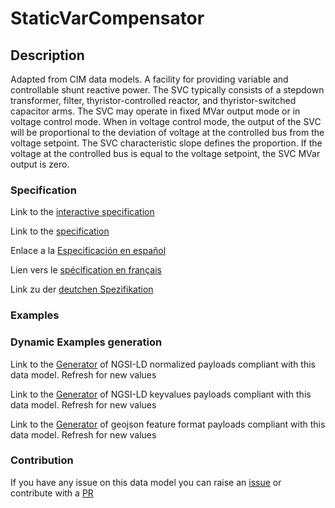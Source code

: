 # StaticVarCompensator

## Description 

Adapted from CIM data models. A facility for providing variable and controllable shunt reactive power. The SVC typically consists of a stepdown transformer, filter, thyristor-controlled reactor, and thyristor-switched capacitor arms.  The SVC may operate in fixed MVar output mode or in voltage control mode. When in voltage control mode, the output of the SVC will be proportional to the deviation of voltage at the controlled bus from the voltage setpoint.  The SVC characteristic slope defines the proportion.  If the voltage at the controlled bus is equal to the voltage setpoint, the SVC MVar output is zero.
### Specification

Link to the [interactive specification](https://swagger.lab.fiware.org/?url=https://smart-data-models.github.io/dataModel.EnergyCIM/StaticVarCompensator/swagger.yaml)

Link to the [specification](https://smart-data-models.github.io/dataModel.EnergyCIM/StaticVarCompensator/doc/spec.md)

Enlace a la [Especificación en español](https://smart-data-models.github.io/dataModel.EnergyCIM/StaticVarCompensator/doc/spec_ES.md)

Lien vers le [spécification en français](https://smart-data-models.github.io/dataModel.EnergyCIM/StaticVarCompensator/doc/spec_FR.md)

Link zu der [deutchen Spezifikation](https://smart-data-models.github.io/dataModel.EnergyCIM/StaticVarCompensator/doc/spec_DE.md)
### Examples
### Dynamic Examples generation

Link to the [Generator](https://smartdatamodels.org/extra/ngsi-ld_generator_v0.92.php?schemaUrl=https://raw.githubusercontent.com/smart-data-models/dataModel.EnergyCIM/master/StaticVarCompensator/schema.json&email=info@smartdatamodels.org) of NGSI-LD normalized payloads compliant with this data model. Refresh for new values

Link to the [Generator](https://smartdatamodels.org/extra/ngsi-ld_generator_keyvalues_v0.92.php?schemaUrl=https://raw.githubusercontent.com/smart-data-models/dataModel.EnergyCIM/master/StaticVarCompensator/schema.json&email=info@smartdatamodels.org) of NGSI-LD keyvalues payloads compliant with this data model. Refresh for new values

Link to the [Generator](https://smartdatamodels.org/extra/geojson_features_generator_v1.0.php?schemaUrl=https://raw.githubusercontent.com/smart-data-models/dataModel.EnergyCIM/master/StaticVarCompensator/schema.json&email=info@smartdatamodels.org) of geojson feature format payloads compliant with this data model. Refresh for new values
### Contribution

 If you have any issue on this data model you can raise an [issue](https://github.com/smart-data-models/dataModel.EnergyCIM/issues)  or contribute with a [PR](https://github.com/smart-data-models/dataModel.EnergyCIM/pulls)